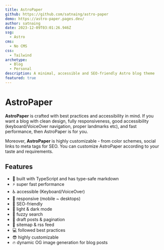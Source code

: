 ```yaml
---
title: AstroPaper
github: https://github.com/satnaing/astro-paper
demo: https://astro-paper.pages.dev/
author: satnaing
date: 2023-12-09T03:01:26.946Z
ssg:
  - Astro
cms:
  - No CMS
css:
  - Tailwind
archetype:
  - Blog
  - Personal
description: A minimal, accessible and SEO-friendly Astro blog theme
featured: true
---
```


# AstroPaper

**AstroPaper** is crafted with best practices and accessibility in mind. If you want a blog with clean design, fully responsiveness, good accessibility (keyboard/VoiceOver navigation, proper landmarks etc), and fast performance, then AstroPaper is for you.

Moreover, **AstroPaper** is highly customizable - from color schemes, social links to meta tags for SEO. You can customize AstroPaper according to your taste and requirements.

## Features

- 🔐 built with TypeScript and has type-safe markdown
- ⚡️ super fast performance
- ♿️ accessible (Keyboard/VoiceOver)
- 📱 responsive (mobile ~ desktops)
- 🤖 SEO-friendly
- 🌙 light & dark mode
- 🔎 fuzzy search
- 📖 draft posts & pagination
- 🧭 sitemap & rss feed
- 💻 followed best practices
- 😎 highly customizable
- 🔥 dynamic OG image generation for blog posts
